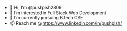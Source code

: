 - 👋 Hi, I’m @pushpish2809
- 👀 I’m interested in Full Stack Web Development 
- 🌱 I’m currently pursuing B.tech CSE
- 📫 Reach me @ https://www.linkedin.com/in/pushpish/

<!---
pushpish2809/pushpish2809 is a ✨ special ✨ repository because its `README.md` (this file) appears on your GitHub profile.
You can click the Preview link to take a look at your changes.
--->
